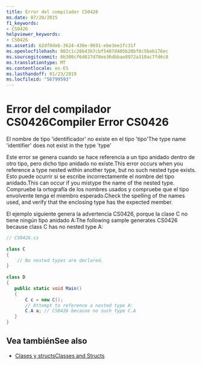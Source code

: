 ```yaml
---
title: Error del compilador CS0426
ms.date: 07/20/2015
f1_keywords:
- CS0426
helpviewer_keywords:
- CS0426
ms.assetid: 62df0deb-3624-436e-9691-ebe3ee1fc31f
ms.openlocfilehash: 802c1c20b43b7cbf5407d405b20bf8c5beb176ec
ms.sourcegitcommit: 6b308cf6d627d78ee36dbbae8972a310ac7fd6c8
ms.translationtype: MT
ms.contentlocale: es-ES
ms.lasthandoff: 01/23/2019
ms.locfileid: "56799593"
---
```

# <a name="compiler-error-cs0426"></a><span data-ttu-id="1bf62-102">Error del compilador CS0426</span><span class="sxs-lookup"><span data-stu-id="1bf62-102">Compiler Error CS0426</span></span>
<span data-ttu-id="1bf62-103">El nombre de tipo 'identificador' no existe en el tipo 'tipo'</span><span class="sxs-lookup"><span data-stu-id="1bf62-103">The type name 'identifier' does not exist in the type 'type'</span></span>  
  
 <span data-ttu-id="1bf62-104">Este error se genera cuando se hace referencia a un tipo anidado dentro de otro tipo, pero dicho tipo anidado no existe.</span><span class="sxs-lookup"><span data-stu-id="1bf62-104">This error occurs when you reference a type nested within another type, but no such nested type exists.</span></span> <span data-ttu-id="1bf62-105">Esto puede ocurrir si se escribe incorrectamente el nombre del tipo anidado.</span><span class="sxs-lookup"><span data-stu-id="1bf62-105">This can occur if you mistype the name of the nested type.</span></span> <span data-ttu-id="1bf62-106">Compruebe la ortografía de los nombres usados y compruebe que el tipo envolvente tenga el miembro esperado.</span><span class="sxs-lookup"><span data-stu-id="1bf62-106">Check the spelling of the names used, and verify that the enclosing type has the expected member.</span></span>  
  
 <span data-ttu-id="1bf62-107">El ejemplo siguiente genera la advertencia CS0426, porque la clase C no tiene ningún tipo anidado A:</span><span class="sxs-lookup"><span data-stu-id="1bf62-107">The following sample generates CS0426 because class C has no nested type A:</span></span>  
  
```csharp  
// CS0426.cs  
  
class C  
{  
    // No nested types are declared.     
}  
  
class D  
{  
   public static void Main()  
   {  
       C c = new C();  
       // Attempt to reference a nested type A:  
       C.A a; // CS0426 because no such type C.A  
   }  
}  
```  
  
## <a name="see-also"></a><span data-ttu-id="1bf62-108">Vea también</span><span class="sxs-lookup"><span data-stu-id="1bf62-108">See also</span></span>

- [<span data-ttu-id="1bf62-109">Clases y structs</span><span class="sxs-lookup"><span data-stu-id="1bf62-109">Classes and Structs</span></span>](../../csharp/programming-guide/classes-and-structs/index.md)
